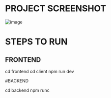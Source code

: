 # PROJECT SCREENSHOT

![image](https://github.com/khalilahmed97/Instagram-Clone/assets/101020879/e9043a32-b425-47a7-b3aa-63b820d6b39c)


# STEPS TO RUN

## FRONTEND

cd frontend
cd client
npm run dev

#BACKEND

cd backend
npm runc
